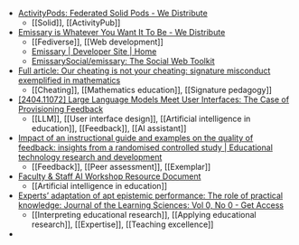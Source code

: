 - [ActivityPods: Federated Solid Pods - We Distribute](https://wedistribute.org/2024/04/activitypods-federated-solid-pods/)
	- [[Solid]], [[ActivityPub]]
- [Emissary is Whatever You Want It To Be - We Distribute](https://wedistribute.org/2024/04/emissary-social-web/)
	- [[Fediverse]], [[Web development]]
	- [Emissary | Developer Site | Home](https://emissary.dev/)
	- [EmissarySocial/emissary: The Social Web Toolkit](https://github.com/EmissarySocial/emissary)
- [Full article: Our cheating is not your cheating: signature misconduct exemplified in mathematics](https://www.tandfonline.com/doi/full/10.1080/02602938.2024.2342921)
	- [[Cheating]], [[Mathematics education]], [[Signature pedagogy]]
- [[2404.11072] Large Language Models Meet User Interfaces: The Case of Provisioning Feedback](https://arxiv.org/abs/2404.11072)
	- [[LLM]], [[User interface design]], [[Artificial intelligence in education]], [[Feedback]], [[AI assistant]]
- [Impact of an instructional guide and examples on the quality of feedback: insights from a randomised controlled study | Educational technology research and development](https://link.springer.com/article/10.1007/s11423-024-10346-0)
	- [[Feedback]], [[Peer assessment]], [[Exemplar]]
- [Faculty & Staff AI Workshop Resource Document](https://docs.google.com/document/d/1A-svc5so9dfuV75Hg4Vh8tNJ2qQgJwmWcbsDIA_WB_c/mobilebasic)
	- [[Artificial intelligence in education]]
- [Experts’ adaptation of apt epistemic performance: The role of practical knowledge: Journal of the Learning Sciences: Vol 0, No 0 - Get Access](https://www.tandfonline.com/doi/full/10.1080/10508406.2024.2338937)
	- [[Interpreting educational research]], [[Applying educational research]], [[Expertise]], [[Teaching excellence]]
-